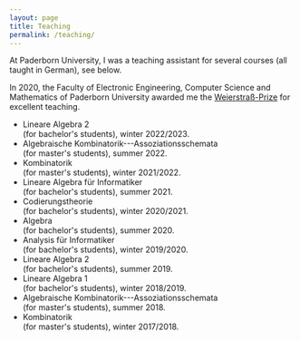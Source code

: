 ```yaml
---
layout: page
title: Teaching
permalink: /teaching/
---
```


At Paderborn University, I was a teaching assistant for several courses (all taught in German), see below. 

In 2020, the Faculty of Electronic Engineering, Computer Science and Mathematics of Paderborn University awarded me the [Weierstraß-Prize](https://www.eim.uni-paderborn.de/en/faculty/courses-of-study/studies/weierstrass-prize) for excellent teaching. 

- Lineare Algebra 2\
  (for bachelor's students), winter 2022/2023.
- Algebraische Kombinatorik---Assoziationsschemata\
  (for master's students), summer 2022.
- Kombinatorik\
  (for master's students), winter 2021/2022.
- Lineare Algebra für Informatiker\
  (for bachelor's students), summer 2021.
- Codierungstheorie\
  (for bachelor's students), winter 2020/2021.
- Algebra\
  (for bachelor's students), summer 2020.
- Analysis für Informatiker\
  (for bachelor's students), winter 2019/2020.
- Lineare Algebra 2\
  (for bachelor's students), summer 2019.
- Lineare Algebra 1\
  (for bachelor's students), winter 2018/2019.
- Algebraische Kombinatorik---Assoziationsschemata\
  (for master's students), summer 2018.
- Kombinatorik\
  (for master's students), winter 2017/2018.


